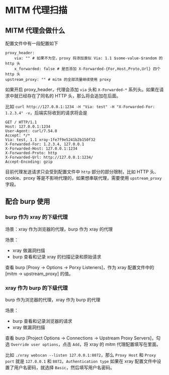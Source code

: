 # MITM 代理扫描

## MITM 代理会做什么

配置文件中有一段配置如下

```
proxy_header:
    via: "" # 如果不为空，proxy 将添加类似 Via: 1.1 $some-value-$random 的 http 头
    x_forwarded: false # 是否添加 X-Forwarded-{For,Host,Proto,Url} 四个 http 头
upstream_proxy: "" # mitm 的全部流量继续使用 proxy
```

如果开启 proxy_header，代理会添加 `via` 头和 `X-Forwarded-*` 系列头。如果在请求中就已经存在了同名的 HTTP 头，那么将会追加在后面。

比如 `curl http://127.0.0.1:1234 -H "Via: test" -H "X-Forwarded-For: 1.2.3.4" -v`，后端实际收到的请求将会是

```http
GET / HTTP/1.1
Host: 127.0.0.1:1234
User-Agent: curl/7.54.0
Accept: */*
Via: test, 1.1 xray-1fe7f9e5241b2b150f32
X-Forwarded-For: 1.2.3.4, 127.0.0.1
X-Forwarded-Host: 127.0.0.1:1234
X-Forwarded-Proto: http
X-Forwarded-Url: http://127.0.0.1:1234/
Accept-Encoding: gzip
```

目前代理发送请求只会受到配置文件中 `http` 部分的部分限制，比如 HTTP 头、cookie、proxy 等是不影响代理的，如果想串联代理，需要使用 `upstream_proxy` 字段。

## 配合 burp 使用

### burp 作为 xray 的下级代理

场景：xray 作为浏览器的代理，burp 作为 xray 的代理

场景：
 - xray 做漏洞扫描
 - burp 查看和记录 xray 的扫描记录和原始请求
 
查看 burp [Proxy -> Options -> Porxy Listeners]，作为 xray 配置文件中的 [mitm -> upstream_proxy] 的值。

### xray 作为 burp 的下级代理

burp 作为浏览器的代理，xray 作为 burp 的代理

场景：
 - burp 查看和记录浏览器的请求
 - xray 做漏洞扫描
 
查看 burp [Project Options -> Connections -> Upstream Proxy Servers]，勾选 `Override user options`，点击 `Add`，将 xray 的 mitm 代理配置填写在里面。

比如 `./xray webscan --listen 127.0.0.1:8072`，那么 `Proxy Host` 和 `Proxy port` 就是 `127.0.0.1` 和 `8072`。`Authentication type` 如果在 xray 配置文件中设置了用户名密码，就选择 `Basic`，然后填写用户名密码。
